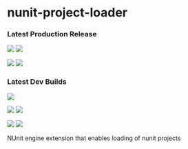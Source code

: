 # nunit-project-loader

### Latest Production Release

![](https://img.shields.io/nuget/v/NUnit.Extension.NUnitProjectLoader.svg)
![](https://img.shields.io/nuget/dt/NUnit.Extension.NUnitProjectLoader.svg)

![](https://img.shields.io/chocolatey/v/nunit-extension-nunit-project-loader.svg)
![](https://img.shields.io/chocolatey/dt/nunit-extension-nunit-project-loader.svg)

### Latest Dev Builds

![](https://img.shields.io/badge/nuget-3.18.0--dev00037-blue)

![](https://img.shields.io/myget/nunit/vpre/NUnit.Extension.NUnitProjectLoader.svg?label="nuget")
![](https://img.shields.io/rprouse.myget/nunit/dt/NUnit.Extension.NUnitProjectLoader.svg)

![](https://img.shields.io/myget/nunit/vpre/nunit-extension-nunit-project-loader.svg?label=chccolatey)
![](https://img.shields.io/rprouse.myget/nunit/dt/nunit-extension-nunit-project-loader.svg)


NUnit engine extension that enables loading of nunit projects
